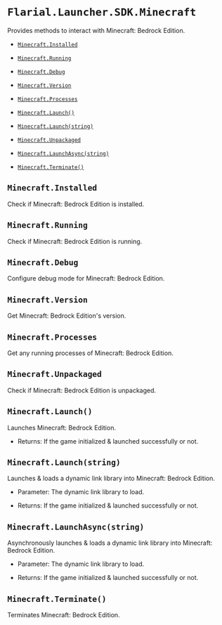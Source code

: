 # `Flarial.Launcher.SDK.Minecraft`

Provides methods to interact with Minecraft: Bedrock Edition.

- [`Minecraft.Installed`](#minecraftinstalled)

- [`Minecraft.Running`](#minecraftrunning)

- [`Minecraft.Debug`](#minecraftdebug)

- [`Minecraft.Version`](#minecraftversion)

- [`Minecraft.Processes`](#minecraftprocesses)

- [`Minecraft.Launch()`](#minecraftlaunch)

- [`Minecraft.Launch(string)`](#minecraftlaunchstring)

- [`Minecraft.Unpackaged`](#minecraftunpackaged)

- [`Minecraft.LaunchAsync(string)`](#minecraftlaunchasyncstring)

- [`Minecraft.Terminate()`](#minecraftterminate)

## `Minecraft.Installed`

Check if Minecraft: Bedrock Edition is installed.

## `Minecraft.Running`

Check if Minecraft: Bedrock Edition is running.

## `Minecraft.Debug`

Configure debug mode for Minecraft: Bedrock Edition.

## `Minecraft.Version`

Get Minecraft: Bedrock Edition's version.

## `Minecraft.Processes`

Get any running processes of Minecraft: Bedrock Edition.

## `Minecraft.Unpackaged`

Check if Minecraft: Bedrock Edition is unpackaged.

## `Minecraft.Launch()`

Launches Minecraft: Bedrock Edition.

- Returns: If the game initialized & launched successfully or not.

## `Minecraft.Launch(string)`

Launches & loads a dynamic link library into Minecraft: Bedrock Edition.

- Parameter: The dynamic link library to load.

- Returns: If the game initialized & launched successfully or not.

## `Minecraft.LaunchAsync(string)`

Asynchronously launches & loads a dynamic link library into Minecraft: Bedrock Edition.

- Parameter: The dynamic link library to load.

- Returns: If the game initialized & launched successfully or not.

## `Minecraft.Terminate()`

Terminates Minecraft: Bedrock Edition.